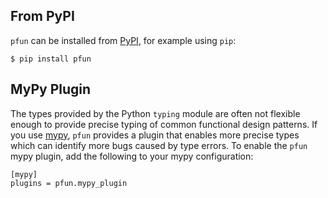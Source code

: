 ## From PyPI

`pfun` can be installed from [PyPI](https://pypi.org/project/pfun/), for example using `pip`:

```console
$ pip install pfun
```

## MyPy Plugin

The types provided by the Python `typing` module are often not flexible enough to provide
precise typing of common functional design patterns. If you use [mypy](http://mypy-lang.org/), `pfun`
provides a plugin that enables more precise types which can identify more bugs caused by
type errors. To enable the `pfun` mypy plugin,
add the following to your mypy configuration:
```
[mypy]
plugins = pfun.mypy_plugin
```
